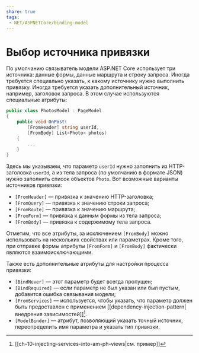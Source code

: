 ```yaml
---
share: true
tags:
 - NET/ASPNETCore/binding-model
---
```

# Выбор источника привязки
По умолчанию связыватель модели ASP.NET Core использует три источника: данные формы, данные маршрута и строку запроса.
Иногда требуется специально указать, к какому источнику нужно выполнить привязку. Иногда требуется указать дополнительный источник, например, заголовок запроса.
В этом случае используются специальные атрибуты:
```csharp
public class PhotosModel : PageModel
{
	public void OnPost(
		[FromHeader] string userId,
		[FromBody] List<Photo> photos)
	{
		...
	}
}
```
Здесь мы указываем, что параметр `userId` нужно заполнить из HTTP-заголовка `userId`, а из тела запроса (по умолчанию в формате JSON) нужно заполнить список объектов `Photo`.
Вот возможные варианты источников привязки:
- `[FromHeader]` — привязка к значению HTTP-заголовка;
- `[FromQuery]` — привязка к значению строки запроса;
- `[FromRoute]` — привязка к значению маршрута;
- `[FromForm]` — привязка к данным формы из тела запроса;
- `[FromBody]` — привязка к содержимому тела запроса.

Отметим, что все атрибуты, за исключением `[FromBody]` можно использовать на нескольких свойствах или параметрах. Кроме того, при отправке формы атрибуты `[FromForm]` и `[FromBody]` фактически являются взаимоисключающими.

Также есть дополнительные атрибуты для настройки процесса привязки:
- `[BindNever]` — этот параметр будет всегда пропущен;
- `[BindRequired]` — если параметр не был указан или был пустым, добавится ошибка связывания модели;
- `[FromServices]` — используется, чтобы указать, что параметр должен быть предоставлен с применением [[dependency-injection-pattern|внедрения зависимостей]][^1].
- `[ModelBinder]` — атрибут, позволяющий указать точный источник, переопределить имя параметра и указать тип привязки.

[^1]:[[ch-10-injecting-services-into-am-ph-views|см. пример]]